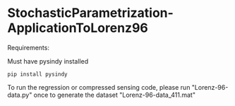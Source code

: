 # StochasticParametrization-ApplicationToLorenz96

Requirements:

Must have pysindy installed

```pip install pysindy```

To run the regression or compressed sensing code, please run "Lorenz-96-data.py" once to generate the dataset "Lorenz-96-data_411.mat"
